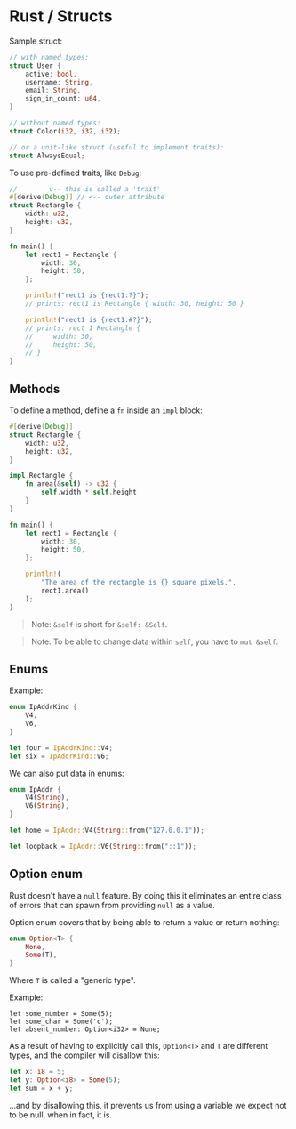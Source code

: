 # Rust / Structs

Sample struct:
```rust
// with named types:
struct User {
    active: bool,
    username: String,
    email: String,
    sign_in_count: u64,
}

// without named types:
struct Color(i32, i32, i32);

// or a unit-like struct (useful to implement traits):
struct AlwaysEqual;
```

To use pre-defined traits, like `Debug`:
```rust
//        v-- this is called a 'trait'
#[derive(Debug)] // <-- outer attribute
struct Rectangle {
    width: u32,
    height: u32,
}

fn main() {
    let rect1 = Rectangle {
        width: 30,
        height: 50,
    };

    println!("rect1 is {rect1:?}");
    // prints: rect1 is Rectangle { width: 30, height: 50 }

    println!("rect1 is {rect1:#?}");
    // prints: rect 1 Rectangle {
    //     width: 30,
    //     height: 50,
    // }
}
```

## Methods

To define a method, define a `fn` inside an `impl` block:
```rust
#[derive(Debug)]
struct Rectangle {
    width: u32,
    height: u32,
}

impl Rectangle {
    fn area(&self) -> u32 {
        self.width * self.height
    }
}

fn main() {
    let rect1 = Rectangle {
        width: 30,
        height: 50,
    };

    println!(
        "The area of the rectangle is {} square pixels.",
        rect1.area()
    );
}
```

> Note: `&self` is short for `&self: &Self`.

> Note: To be able to change data within `self`, you have to `mut &self`.

## Enums

Example:
```rust
enum IpAddrKind {
    V4,
    V6,
}

let four = IpAddrKind::V4;
let six = IpAddrKind::V6;
```

We can also put data in enums:
```rust
enum IpAddr {
    V4(String),
    V6(String),
}

let home = IpAddr::V4(String::from("127.0.0.1"));

let loopback = IpAddr::V6(String::from("::1"));
```

## Option enum

Rust doesn't have a `null` feature. By doing this it eliminates an entire class of errors that can spawn from providing `null` as a value.

Option enum covers that by being able to return a value or return nothing:
```rust
enum Option<T> {
    None,
    Some(T),
}
```
Where `T` is called a "generic type".

Example:
```
let some_number = Some(5);
let some_char = Some('c');
let absent_number: Option<i32> = None;
```

As a result of having to explicitly call this, `Option<T>` and `T` are different types, and the compiler will disallow this:
```rust
let x: i8 = 5;
let y: Option<i8> = Some(5);
let sum = x + y;
```
...and by disallowing this, it prevents us from using a variable we expect not to be null, when in fact, it is.
